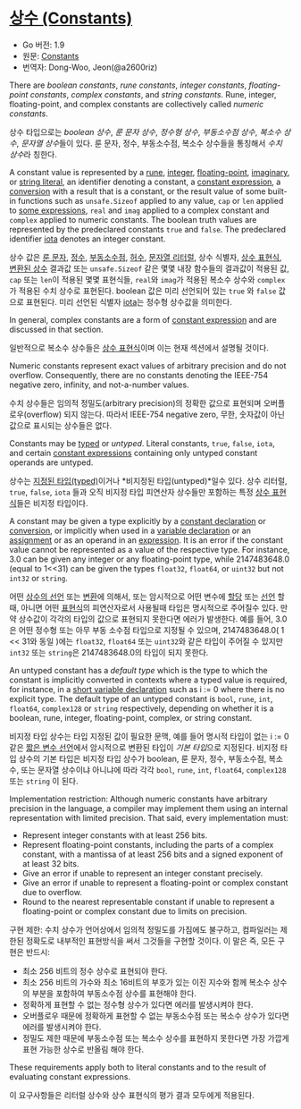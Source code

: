 # [상수 (Constants)](#Constants)

* Go 버전: 1.9
* 원문: [Constants](https://golang.org/ref/spec#Constants)
* 번역자: Dong-Woo, Jeon(@a2600riz)

There are *boolean constants*, *rune constants*, *integer constants*, *floating-point constants*, *complex constants*, and *string constants*. Rune, integer, floating-point, and complex constants are collectively called *numeric constants*.

상수 타입으로는 *boolean 상수*, *룬 문자 상수*, *정수형 상수*, *부동소수점 상수*, *복소수 상수*, *문자열 상수*들이 있다. 룬 문자, 정수, 부동소수점, 복소수 상수들을 통칭해서 *수치 상수*라 칭한다.

A constant value is represented by a [rune](/Lexical%20elements/rune_literals.html), [integer](/Lexical%20elements/integer_literals.html), [floating-point](/Lexical%20elements/floating-point_literals.html), [imaginary](/Lexical%20elements/imaginary_literals.html), or [string literal](/Lexical%20elements/string_literals.html), an identifier denoting a constant, a [constant expression](/Expressions/constant_expressions.html), a [conversion](/Expressions/conversions.html) with a result that is a constant, or the result value of some built-in functions such as `unsafe.Sizeof` applied to any value, `cap` or `len` applied to [some expressions](/Built-in%20functions/length_and_capacity.html), `real` and `imag` applied to a complex constant and `complex` applied to numeric constants. The boolean truth values are represented by the predeclared constants `true` and `false`. The predeclared identifier [iota](/Declarations%20and%20scope/iota.html) denotes an integer constant.

상수 값은 [룬 문자](/Lexical%20elements/rune_literals.html), [정수](/Lexical%20elements/integer_literals.html), [부동소수점]((/Lexical%20elements/floating-point_literals.html)), [허수](/Lexical%20elements/imaginary_literals.html), [문자열 리터럴](/Lexical%20elements/string_literals.html), 상수 식별자, [상수 표현식](/Expressions/constant_expressions.html), [변환된 상수](/Expressions/conversions.html) 결과값 또는 `unsafe.Sizeof` 같은 몇몇 내장 함수들의 결과값이 적용된 값, `cap` 또는 `len`이 적용된 몇몇 표현식들, `real`와 `imag`가 적용된 복소수 상수와 `complex`가 적용된 수치 상수로 표현된다. boolean 값은 미리 선언되어 있는 `true` 와 `false` 값으로 표현된다. 미리 선언된 식별자 [iota](/Declarations%20and%20scope/iota.html)는 정수형 상수값을 의미한다.

In general, complex constants are a form of [constant expression](/Expressions/constant_expressions.html) and are discussed in that section.

일반적으로 복소수 상수들은 [상수 표현식](/Expressions/constant_expressions.html)이며 이는 현재 섹션에서 설명될 것이다.

Numeric constants represent exact values of arbitrary precision and do not overflow. Consequently, there are no constants denoting the IEEE-754 negative zero, infinity, and not-a-number values.

수치 상수들은 임의적 정밀도(arbitrary precision)의 정확한 값으로 표현되며 오버플로우(overflow) 되지 않는다. 따라서 IEEE-754 negative zero, 무한, 숫자값이 아닌 값으로 표시되는 상수들은 없다.

Constants may be [typed](/Types/) or *untyped*. Literal constants, `true`, `false`, `iota`, and certain [constant expressions](/Expressions/constant_expressions.html) containing only untyped constant operands are untyped.

상수는 [지정된 타입(typed)](/Types/)이거나 *비지정된 타입(untyped)*일수 있다. 상수 리터럴, `true`, `false`, `iota` 들과 오직 비지정 타입 피연산자 상수들만 포함하는 특정 [상수 표현식](/Expressions/constant_expressions.html)들은 비지정 타입이다.

A constant may be given a type explicitly by a [constant declaration](/Declarations%20and%20scope/constant_declarations.html) or [conversion](/Expressions/conversions.html), or implicitly when used in a [variable declaration](/Declarations%20and%20scope/variable_declarations.html) or an [assignment](/Statements/assignments.html) or as an operand in an [expression](/Expressions/). It is an error if the constant value cannot be represented as a value of the respective type. For instance, 3.0 can be given any integer or any floating-point type, while 2147483648.0 (equal to 1<<31) can be given the types `float32`, `float64`, or `uint32` but not `int32` or `string`.

어떤 [상수의 선언](/Declarations%20and%20scope/constant_declarations.html) 또는 [변환](/Expressions/conversions.html)에 의해서, 또는 암시적으로 어떤 변수에 [할당](/Statements/assignments.html) 또는 [선언](/Declarations%20and%20scope/variable_declarations.html) 할때, 아니면 어떤 [표현식](/Expressions/)의 피연산자로서 사용될때 타입은 명시적으로 주어질수 있다. 만약 상수값이 각각의 타입의 값으로 표현되지 못한다면 에러가 발생한다. 예를 들어, 3.0은 어떤 정수형 또는 아무 부동 소수점 타입으로 지정될 수 있으며, 2147483648.0( 1 << 31와 동일 )에는 `float32`, `float64` 또는 `uint32`와 같은 타입이 주어질 수 있지만 `int32` 또는 `string`은 2147483648.0의 타입이 되지 못한다.

An untyped constant has a *default type* which is the type to which the constant is implicitly converted in contexts where a typed value is required, for instance, in a [short variable declaration](/Declarations%20and%20scope/short_variable_declarations.html) such as i := 0 where there is no explicit type. The default type of an untyped constant is `bool`, `rune`, `int`, `float64`, `complex128` or `string` respectively, depending on whether it is a boolean, rune, integer, floating-point, complex, or string constant.

비지정 타입 상수는 타입 지정된 값이 필요한 문맥, 예를 들어 명시적 타입이 없는 i := 0 같은 [짧은 변수 선언](/Declarations%20and%20scope/short_variable_declarations.html)에서 암시적으로 변환된 타입이 *기본 타입*으로 지정된다. 비지정 타입 상수의 기본 타입은 비지정 타입 상수가 boolean, 룬 문자, 정수, 부동소수점, 복소수, 또는 문자열 상수이냐 아니냐에 따라 각각 `bool`, `rune`, `int`, `float64`, `complex128` 또는 `string` 이 된다.

Implementation restriction: Although numeric constants have arbitrary precision in the language, a compiler may implement them using an internal representation with limited precision. That said, every implementation must:

* Represent integer constants with at least 256 bits.
* Represent floating-point constants, including the parts of a complex constant, with a mantissa of at least 256 bits and a signed exponent of at least 32 bits.
* Give an error if unable to represent an integer constant precisely.
* Give an error if unable to represent a floating-point or complex constant due to overflow.
* Round to the nearest representable constant if unable to represent a floating-point or complex constant due to limits on precision.

구현 제한: 수치 상수가 언어상에서 임의적 정밀도를 가짐에도 불구하고, 컴파일러는 제한된 정확도로 내부적인 표현방식을 써서 그것들을 구현할 것이다. 이 말은 즉, 모든 구현은 반드시:

* 최소 256 비트의 정수 상수로 표현되야 한다.
* 최소 256 비트의 가수와 최소 16비트의 부호가 있는 이진 지수와 함께 복소수 상수의 부분을 포함하여 부동소수점 상수를 표현해야 한다.
* 정확하게 표현할 수 없는 정수형 상수가 있다면 에러를 발생시켜야 한다.
* 오버플로우 때문에 정확하게 표현할 수 없는 부동소수점 또는 복소수 상수가 있다면 에러를 발생시켜야 한다.
* 정밀도 제한 때문에 부동소수점 또는 복소수 상수를 표현하지 못한다면 가장 가깝게 표현 가능한 상수로 반올림 해야 한다.

These requirements apply both to literal constants and to the result of evaluating constant expressions.

이 요구사항들은 리터럴 상수와 상수 표현식의 평가 결과 모두에게 적용된다.
